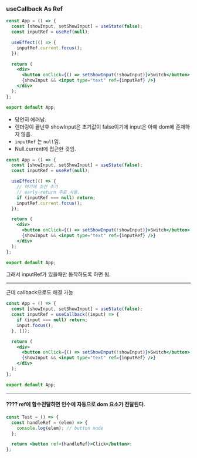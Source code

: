 ### useCallback As Ref

```jsx
const App = () => {
  const [showInput, setShowInput] = useState(false);
  const inputRef = useRef(null);

  useEffect(() => {
    inputRef.current.focus();
  });

  return (
    <div>
      <button onClick={() => setShowInput(!showInput)}>Switch</button>
      {showInput && <input type="text" ref={inputRef} />}
    </div>
  );
};

export default App;
```

- 당연히 에러남.
- 렌더링이 끝난후 showInput은 초기값이 false이기에 input은 아예 dom에 존재하지 않음.
- `inputRef` 는 `null`임.
- Null.current에 접근한 것임.

```jsx
const App = () => {
  const [showInput, setShowInput] = useState(false);
  const inputRef = useRef(null);

  useEffect(() => {
    // 여기에 조건 추가
    // early-return 주로 사용.
    if (inputRef === null) return;
    inputRef.current.focus();
  });

  return (
    <div>
      <button onClick={() => setShowInput(!showInput)}>Switch</button>
      {showInput && <input type="text" ref={inputRef} />}
    </div>
  );
};

export default App;
```

그래서 inputRef가 있을때만 동작하도록 하면 됨.

---

근데 callback으로도 해결 가능

```jsx
const App = () => {
  const [showInput, setShowInput] = useState(false);
  const inputRef = useCallback((input) => {
    if (input === null) return;
    input.focus();
  }, []);

  return (
    <div>
      <button onClick={() => setShowInput(!showInput)}>Switch</button>
      {showInput && <input type="text" ref={inputRef} />}
    </div>
  );
};

export default App;
```

---

#### ???? ref에 함수전달하면 인수에 자동으로 dom 요소가 전달된다.

```jsx
const Test = () => {
  const handleRef = (elem) => {
    console.log(elem); // button node
  };

  return <button ref={handleRef}>Click</button>;
};
```

